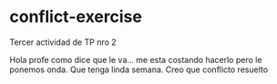 # conflict-exercise
Tercer actividad de TP nro 2


Hola profe como dice que le va... me esta costando hacerlo pero le ponemos onda. Que tenga linda semana. Creo que conflicto resuelto

